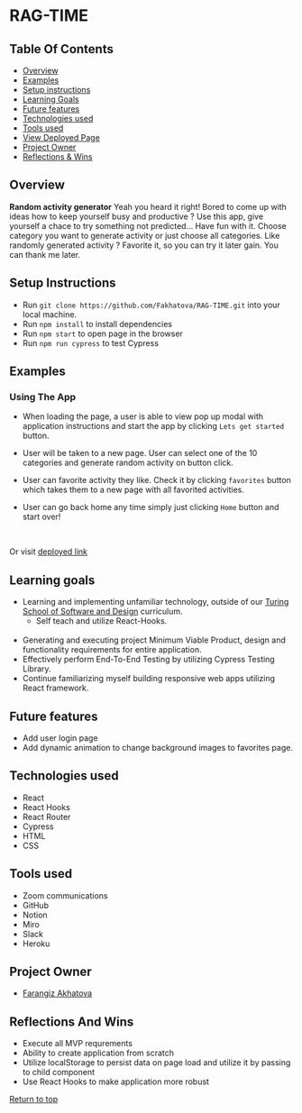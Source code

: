 # **RAG-TIME**

## Table Of Contents
+ [Overview](#overview)
+ [Examples](#examples)
+ [Setup instructions](#setup-instructions)
+ [Learning Goals](#learning-goals)
+ [Future features](#future-features)
+ [Technologies used](#technologies-used)
+ [Tools used](#tools-used)
+ [View Deployed Page](#view-deployed-page)
+ [Project Owner](#project-owner)
+ [Reflections & Wins](#reflections-and-wins)

## Overview
**Random activity generator**
Yeah you heard it right!
Bored to come up with ideas how to keep yourself busy and productive ? Use this app, give yourself a chace to try something not predicted... Have fun with it. Choose category you want to generate activity or just choose all categories. Like randomly generated activity ? Favorite it, so you can try it later gain. You can thank me later. 

## Setup Instructions
  + Run `git clone https://github.com/Fakhatova/RAG-TIME.git` into your local machine.
  + Run `npm install` to install dependencies 
  + Run `npm start` to open page in the browser
  + Run `npm run cypress` to test Cypress
  
## Examples



### Using The App
 + When loading the page, a user is able to view pop up modal with application instructions and start the app by clicking `Lets get started` button.

 + User will be taken to a new page. User can select one of the 10 categories and generate random activity on button click.

 + User can favorite activity they like. Check it by clicking `favorites` button which takes them to a new page with all favorited activities.

 + User can go back home any time simply just clicking `Home` button and start over!
  <br>
 
   Or visit [deployed link](https://rag-time.herokuapp.com/)

## Learning goals
  + Learning and implementing unfamiliar technology, outside of our [Turing School of Software and Design](turing.edu) curriculum.
    <br>
    + Self teach and utilize React-Hooks.
    <br>
  + Generating and executing project Minimum Viable Product, design and functionality requirements for entire application.
  + Effectively perform End-To-End Testing by utilizing Cypress Testing Library.
  + Continue familiarizing myself building responsive web apps utilizing React framework.

## Future features
  + Add user login page
  + Add dynamic animation to change background images to favorites page.

## Technologies used
  + React 
  + React Hooks 
  + React Router
  + Cypress
  + HTML
  + CSS
  
## Tools used
  + Zoom communications
  + GitHub 
  + Notion 
  + Miro 
  + Slack 
  + Heroku

## Project Owner
  + [Farangiz Akhatova](https://github.com/Fakhatova)
  
## Reflections And Wins
  
  * Execute all MVP requrements
  * Ability to create application from scratch
  * Utilize localStorage to persist data on page load and utilize it by passing to child component
  * Use React Hooks to make application more robust 
  

  [Return to top](#rag-time)